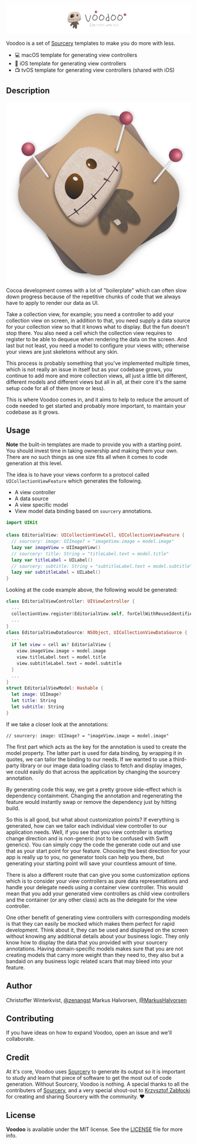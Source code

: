 ![Voodoo logo](https://github.com/zenangst/Voodoo/blob/master/Images/Voodoo-header.png?raw=true)

Voodoo is a set of [Sourcery](https://github.com/krzysztofzablocki/Sourcery) templates to make you do more with less.

- 💻 macOS template for generating view controllers
- 📱 iOS template for generating view controllers
- 📺 tvOS template for generating view controllers (shared with iOS)

## Description

<img src="https://github.com/zenangst/Voodoo/blob/master/Images/Voodoo-icon.png?raw=true" alt="Voodoo Icon" align="right" />

Cocoa development comes with a lot of "boilerplate" which can often slow down progress because of the repetitive chunks of code that we always have to apply to render our data as UI.

Take a collection view, for example; you need a controller to add your collection view on screen, in addition to that, you need supply a data source for your collection view so that it knows what to display. But the fun doesn't stop there. You also need a cell which the collection view requires to register to be able to dequeue when rendering the data on the screen. And last but not least, you need a model to configure your views with; otherwise your views are just skeletons without any skin.

This process is probably something that you've implemented multiple times, which is not really an issue in itself but as your codebase grows, you continue to add more and more collection views, all just a little bit different, different models and different views but all in all, at their core it's the same setup code for all of them (more or less).

This is where Voodoo comes in, and it aims to help to reduce the amount of code needed to get started and probably more important, to maintain your codebase as it grows.

## Usage

**Note** the built-in templates are made to provide you with a starting point. You should invest time in taking ownership and making them your own. There are no such things as one size fits all when it comes to code generation at this level.

The idea is to have your views conform to a protocol called `UICollectionViewFeature` which generates the following.

- A view controller
- A data source
- A view specific model
- View model data binding based on `sourcery` annotations.

```swift
import UIKit

class EditorialView: UICollectionViewCell, UICollectionViewFeature {
  // sourcery: image: UIImage? = "imageView.image = model.image"
  lazy var imageView = UIImageView()
  // sourcery: title: String = "titleLabel.text = model.title"
  lazy var titleLabel = UILabel()
  // sourcery: subtitle: String = "subtitleLabel.text = model.subtitle"
  lazy var subtitleLabel = UILabel()
}
```

Looking at the code example above, the following would be generated:

```swift
class EditorialViewController: UIViewController {
  ...
  collectionView.register(EditorialView.self, forCellWithReuseIdentifier: "EditorialView")
  ...
}
class EditorialViewDataSource: NSObject, UICollectionViewDataSource {
  ...
  if let view = cell as? EditorialView {
    view.imageView.image = model.image
    view.titleLabel.text = model.title
    view.subtitleLabel.text = model.subtitle
  }
  ...
}
struct EditorialViewModel: Hashable {
  let image: UIImage?
  let title: String
  let subtitle: String
}
```

If we take a closer look at the annotations:

```
// sourcery: image: UIImage? = "imageView.image = model.image"
```

The first part which acts as the key for the annotation is used to create the model property.
The latter part is used for data binding, by wrapping it in quotes, we can tailor the
binding to our needs. If we wanted to use a third-party library or our image data loading
class to fetch and display images, we could easily do that across the application by changing
the sourcery annotation.

By generating code this way, we get a pretty groove side-effect which is dependency containment.
Changing the annotation and regenerating the feature would instantly swap or remove the dependency
just by hitting build.

So this is all good, but what about customization points? If everything is generated, how can we tailor
each individual view controller to our application needs. Well, if you see that you view controller is starting
change direction and is non-generic (not to be confused with Swift generics). You can simply copy the code the generate code out and use that as your start point for your feature. Choosing the best direction
for your app is really up to you, no generator tools can help you there, but generating your starting point
will save your countless amount of time.

There is also a different route that can give you some customization options which is to consider your view controllers as pure data representations and handle your delegate needs using a container view controller.
This would mean that you add your generated view controllers as child view controllers and the container (or any other class) acts as the delegate for the view controller.

One other benefit of generating view controllers with corresponding models is that they can easily be mocked which makes them perfect for rapid development. Think about it, they can be used and displayed on the screen without knowing any additional details about your business logic. They only know how to display the data that you provided with your sourcery annotations. Having domain-specific models makes sure that you are not creating models that carry more weight than they need to, they also but a bandaid on any business logic related scars that may bleed into your feature.

## Author

Christoffer Winterkvist, [@zenangst](https://github.com/zenangst)
Markus Halvorsen, [@MarkusHalvorsen](https://twitter.com/MarkusHalvorsen)

## Contributing

If you have ideas on how to expand Voodoo, open an issue and we'll collaborate.

## Credit

At it's core, Voodoo uses [Sourcery](https://github.com/krzysztofzablocki/Sourcery) to generate its output so it is important to study and learn that piece of software to get the most out of code generation. Without Sourcery, Voodoo is nothing.
A special thanks to all the contributers of [Sourcery](https://github.com/krzysztofzablocki/Sourcery), and a very special shout-out to [Krzysztof Zabłocki](https://github.com/krzysztofzablocki) for creating and sharing Sourcery with the community. ❤️

## License

**Voodoo** is available under the MIT license. See the [LICENSE](https://github.com/zenangst/Voodoo/blob/master/LICENSE.md) file for more info.
